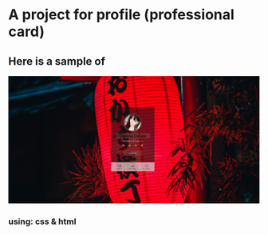 # A project for profile (professional card)

## Here is a sample of
<img src="https://github.com/clarcolaco/card_model/blob/main/imgs/view.JPG?raw=true" widht="400px">


### using: css & html